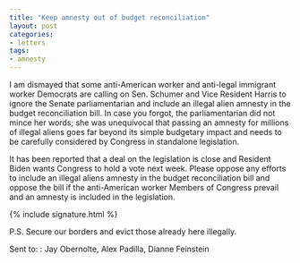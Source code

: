 ```yaml
---
title: "Keep amnesty out of budget reconciliation"
layout: post
categories:
- letters
tags:
- amnesty
---
```


I am dismayed that some anti-American worker and anti-legal immigrant worker Democrats are calling on Sen. Schumer and Vice Resident Harris to ignore the Senate parliamentarian and include an illegal alien amnesty in the budget reconciliation bill. In case you forgot, the parliamentarian did not mince her words; she was unequivocal that passing an amnesty for millions of illegal aliens goes far beyond its simple budgetary impact and needs to be carefully considered by Congress in standalone legislation.

It has been reported that a deal on the legislation is close and Resident Biden wants Congress to hold a vote next week. Please oppose any efforts to include an illegal aliens amnesty in the budget reconciliation bill and oppose the bill if the anti-American worker Members of Congress prevail and an amnesty is included in the legislation.

{% include signature.html %}

P.S. Secure our borders and evict those already here illegally.

Sent to:
: Jay Obernolte, Alex Padilla, Dianne Feinstein
